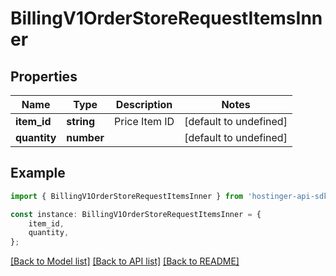 # BillingV1OrderStoreRequestItemsInner


## Properties

Name | Type | Description | Notes
------------ | ------------- | ------------- | -------------
**item_id** | **string** | Price Item ID | [default to undefined]
**quantity** | **number** |  | [default to undefined]

## Example

```typescript
import { BillingV1OrderStoreRequestItemsInner } from 'hostinger-api-sdk';

const instance: BillingV1OrderStoreRequestItemsInner = {
    item_id,
    quantity,
};
```

[[Back to Model list]](../README.md#documentation-for-models) [[Back to API list]](../README.md#documentation-for-api-endpoints) [[Back to README]](../README.md)
